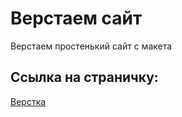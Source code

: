 # Верстаем сайт

Верстаем простенький сайт с макета

## Ссылка на страничку:

[Верстка](https://xronik.github.io/PROCODE/01.08.20/app/index.html)
